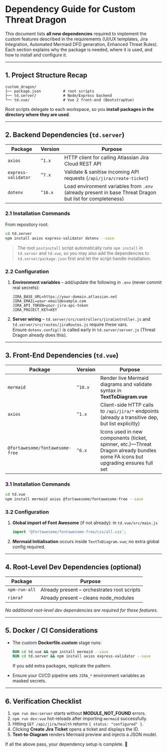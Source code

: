 # Dependency Guide for Custom Threat Dragon

This document lists **all new dependencies** required to implement the custom features described in the requirements (UI/UX templates, Jira Integration, Automated Mermaid DFD generation, Enhanced Threat Rules).  
Each section explains why the package is needed, where it is used, and how to install and configure it.

---

## 1. Project Structure Recap

```
custom_dragon/
├── package.json          # root scripts
├── td.server/            # Node/Express backend
└── td.vue/               # Vue 2 front-end (BootstrapVue)
```

Root scripts delegate to each workspace, so you **install packages in the directory where they are used**.

---

## 2. Backend Dependencies (`td.server`)

| Package | Version | Purpose |
|---------|---------|---------|
| `axios` | `^1.x`  | HTTP client for calling Atlassian Jira Cloud REST API |
| `express-validator` | `^7.x` | Validate & sanitise incoming API requests (`/api/jira/create-ticket`) |
| `dotenv` | `^16.x` | Load environment variables from `.env` (already present in base Threat Dragon but list for completeness) |

### 2.1 Installation Commands

From repository root:

```bash
cd td.server
npm install axios express-validator dotenv --save
```

> The root `postinstall` script automatically runs `npm install` in `td.server` and `td.vue`, so you may also add the dependencies to `td.server/package.json` first and let the script handle installation.

### 2.2 Configuration

1. **Environment variables** – add/update the following in `.env` (never commit real secrets):

   ```
   JIRA_BASE_URL=https://your-domain.atlassian.net
   JIRA_EMAIL=your-email@example.com
   JIRA_API_TOKEN=your-jira-api-token
   JIRA_PROJECT_KEY=KEY
   ```

2. **Server wiring** – `td.server/src/controllers/jiraController.js` and `td.server/src/routes/jiraRoutes.js` require these vars.  
   Ensure `dotenv.config()` is called early in `td.server/server.js` (Threat Dragon already does this).

---

## 3. Front-End Dependencies (`td.vue`)

| Package | Version | Purpose |
|---------|---------|---------|
| `mermaid` | `^10.x` | Render live Mermaid diagrams and validate syntax in **TextToDiagram.vue** |
| `axios`   | `^1.x`  | Client-side HTTP calls to `/api/jira/*` endpoints (already a transitive dep, but list explicitly) |
| `@fortawesome/fontawesome-free` | `^6.x` | Icons used in new components (ticket, spinner, etc.)—Threat Dragon already bundles some FA icons but upgrading ensures full set |

### 3.1 Installation Commands

```bash
cd td.vue
npm install mermaid axios @fortawesome/fontawesome-free --save
```

### 3.2 Configuration

1. **Global import of Font Awesome** (if not already): in `td.vue/src/main.js`

   ```js
   import '@fortawesome/fontawesome-free/css/all.css';
   ```

2. **Mermaid Initialisation** occurs inside `TextToDiagram.vue`; no extra global config required.

---

## 4. Root-Level Dev Dependencies (optional)

| Package | Purpose |
|---------|---------|
| `npm-run-all` | Already present – orchestrates root scripts |
| `rimraf` | Already present – cleans node_modules |

_No additional root-level dev dependencies are required for these features._

---

## 5. Docker / CI Considerations

* The custom **Dockerfile.custom** stage runs:

  ```dockerfile
  RUN cd td.vue && npm install mermaid --save
  RUN cd td.server && npm install axios express-validator --save
  ```

  If you add extra packages, replicate the pattern.

* Ensure your CI/CD pipeline sets `JIRA_*` environment variables as masked secrets.

---

## 6. Verification Checklist

1. `npm run dev:server` starts without **MODULE_NOT_FOUND** errors.  
2. `npm run dev:vue` hot-reloads after importing `mermaid` successfully.  
3. Hitting `GET /api/jira/health` returns `{ status: "configured" }`.  
4. Clicking **Create Jira Ticket** opens a ticket and displays the ID.  
5. **Text-to-Diagram** renders Mermaid preview and injects a JSON model.

If all the above pass, your dependency setup is complete. 🎉
